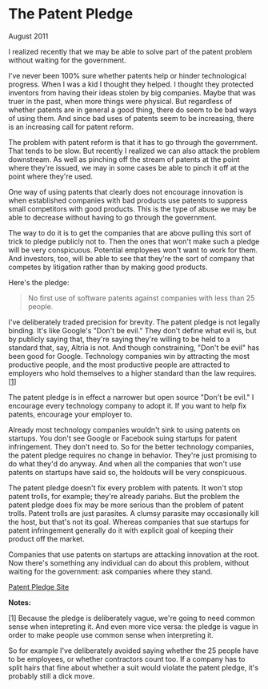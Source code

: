 # The Patent Pledge

August 2011  
  
I realized recently that we may be able to solve part of the patent
problem without waiting for the government.  
  
I've never been 100% sure whether patents help or hinder technological
progress. When I was a kid I thought they helped. I thought they
protected inventors from having their ideas stolen by big companies.
Maybe that was truer in the past, when more things were physical.
But regardless of whether patents are in general a good thing, there
do seem to be bad ways of using them. And since bad uses of patents
seem to be increasing, there is an increasing call for patent reform.  
  
The problem with patent reform is that it has to go through the
government. That tends to be slow. But recently I realized we can
also attack the problem downstream. As well as pinching off the
stream of patents at the point where they're issued, we may in some
cases be able to pinch it off at the point where they're used.  
  
One way of using patents that clearly does not encourage innovation
is when established companies with bad products use patents to
suppress small competitors with good products. This is the type
of abuse we may be able to decrease without having to go through
the government.  
  
The way to do it is to get the companies that are above pulling
this sort of trick to pledge publicly not to. Then the ones that
won't make such a pledge will be very conspicuous. Potential
employees won't want to work for them. And investors, too, will
be able to see that they're the sort of company that competes by
litigation rather than by making good products.  
  
Here's the pledge:

> 
>  No first use of software patents against companies with less 
>  than 25 people.
> 


I've deliberately traded precision for brevity. The patent pledge
is not legally binding. It's like Google's "Don't be evil." They
don't define what evil is, but by publicly saying that, they're
saying they're willing to be held to a standard that, say, Altria
is not. And though constraining, "Don't be evil" has been good for
Google. Technology companies win by attracting the most productive
people, and the most productive people are attracted to employers
who hold themselves to a higher standard than the law requires.
[[1](#f1n)]  
  
The patent pledge is in effect a narrower but open source "Don't
be evil." I encourage every technology company to adopt it. If
you want to help fix patents, encourage your employer to.  
  
Already most technology companies wouldn't sink to using patents
on startups. You don't see Google or Facebook suing startups for
patent infringement. They don't need to. So for the better technology
companies, the patent pledge requires no change in behavior. They're
just promising to do what they'd do anyway. And when all the
companies that won't use patents on startups have said so, the
holdouts will be very conspicuous.  
  
The patent pledge doesn't fix every problem with patents. It won't
stop patent trolls, for example; they're already pariahs. But the
problem the patent pledge does fix may be more serious than the
problem of patent trolls. Patent trolls are just parasites. A
clumsy parasite may occasionally kill the host, but that's not its
goal. Whereas companies that sue startups for patent infringement
generally do it with explicit goal of keeping their product off the
market.  
  
Companies that use patents on startups are attacking innovation at
the root. Now there's something any individual can do about this
problem, without waiting for the government: ask companies where
they stand.  
  
  
  

[Patent Pledge Site](http://thepatentpledge.org)  
  
  
  

**Notes:**  
  
[1]
Because the pledge is deliberately vague, we're going to need
common sense when intepreting it. And even more vice versa: the
pledge is vague in order to make people use common sense when
interpreting it.  
  
So for example I've deliberately avoided saying whether the 25
people have to be employees, or whether contractors count too. If
a company has to split hairs that fine about whether a suit would
violate the patent pledge, it's probably still a dick move.  
  
